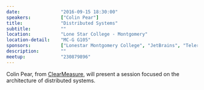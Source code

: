 ```yaml
---
date:               "2016-09-15 18:30:00"
speakers:           ["Colin Pear"]
title:              "Distributed Systems"
subtitle:           ""
location:           "Lone Star College - Montgomery"
location-detail:    "MC-G G105"
sponsors:           ["Lonestar Montgomery College", "JetBrains", "Telerik"]
description:        ""
meetup:             "230879896"
---
```

Colin Pear, from [ClearMeasure](http://www.clear-measure.com), will present a session focused on the 
architecture of distributed systems.

